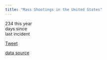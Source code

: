 ```yaml
---
title: "Mass Shootings in the United States"
---
```


<script type="text/JavaScript">
	var lastDate = "2018-08-26";
	var curDate = new Date();
	var difference = Math.floor(( curDate - Date.parse( lastDate )) / 86400000);
</script>

<div class="metrics">
<div class="metric">
	<span class="number">234</span>
	<span class="label">this year</span>
</div>
<div class="metric">
	<span class="number"></span>
	<span class="label">days since<br />
	last incident</span>
</div>
</div>

<a class="twitter-share-button"
	href="https://twitter.com/share"
	data-text="There have been 234 mass shootings in the U.S. already this year! "
	data-hashtags="MarchForOurLives"
	data-url="https://massshootings.us"
	data-via="FelicianoTech"
	data-related="AMarch4OurLives">
Tweet</a>

[data source](http://www.gunviolencearchive.org/reports/mass-shooting)

<script type="text/JavaScript">
	$( "div.metric span.number" ).eq(1).html( difference );
</script>

